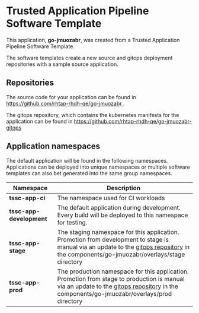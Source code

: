 # Trusted Application Pipeline Software Template

This application, **go-jmuozabr**, was created from a Trusted Application Pipeline Software Template.

The software templates create a new source and gitops deployment repositories with a sample source application. 

## Repositories

The source code for your application can be found in [https://github.com/rhtap-rhdh-qe/go-jmuozabr ](https://github.com/rhtap-rhdh-qe/go-jmuozabr ).
 
The gitops repository, which contains the kubernetes manifests for the application can be found in 
[https://github.com/rhtap-rhdh-qe/go-jmuozabr-gitops ](https://github.com/rhtap-rhdh-qe/go-jmuozabr-gitops ) 

## Application namespaces 

The default application will be found in the following namespaces. Applications can be deployed into unique namespaces or multiple software templates can also bet generated into the same group namespaces.  

|  Namespace   |  Description   |  
| -------- | -------- |
| **tssc-app-ci** | The namespace used for CI workloads |
| **tssc-app-development** | The default application during development. Every build will be deployed to this namespace for testing. |
| **tssc-app-stage** | The staging namespace for this application. Promotion from development to stage is manual via an update to the [gitops repository](https://github.com/rhtap-rhdh-qe/go-jmuozabr-gitops ) in the components/go-jmuozabr/overlays/stage directory |
| **tssc-app-prod** | The production namespace for this application. Promotion from stage to production is manual via an update to the [gitops repository](https://github.com/rhtap-rhdh-qe/go-jmuozabr-gitops ) in the components/go-jmuozabr/overlays/prod directory |